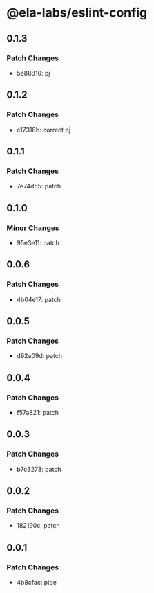 # @ela-labs/eslint-config

## 0.1.3

### Patch Changes

- 5e88810: pj

## 0.1.2

### Patch Changes

- c17318b: correct pj

## 0.1.1

### Patch Changes

- 7e74d55: patch

## 0.1.0

### Minor Changes

- 95e3e11: patch

## 0.0.6

### Patch Changes

- 4b04e17: patch

## 0.0.5

### Patch Changes

- d92a09d: patch

## 0.0.4

### Patch Changes

- f57a821: patch

## 0.0.3

### Patch Changes

- b7c3273: patch

## 0.0.2

### Patch Changes

- 182190c: patch

## 0.0.1

### Patch Changes

- 4b8cfac: pipe
